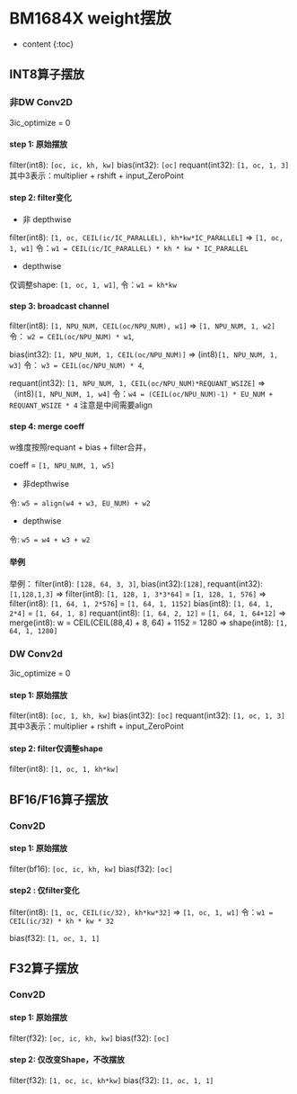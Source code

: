 # BM1684X weight摆放

* content
{:toc}

## INT8算子摆放
### 非DW Conv2D

3ic_optimize = 0

#### step 1: 原始摆放

filter(int8): `[oc, ic, kh, kw]`
bias(int32): `[oc]`
requant(int32): `[1, oc, 1, 3]`
其中3表示：multiplier + rshift + input_ZeroPoint

#### step 2: filter变化

* 非 depthwise

filter(int8): `[1, oc, CEIL(ic/IC_PARALLEL), kh*kw*IC_PARALLEL]` => `[1, oc, 1, w1]`
令：`w1 = CEIL(ic/IC_PARALLEL) * kh * kw * IC_PARALLEL`

* depthwise

仅调整shape: `[1, oc, 1, w1]`, 令：`w1 = kh*kw`

#### step 3: broadcast channel

filter(int8): `[1, NPU_NUM, CEIL(oc/NPU_NUM), w1]` => `[1, NPU_NUM, 1, w2]`
令： `w2 = CEIL(oc/NPU_NUM) * w1`,


bias(int32): `[1, NPU_NUM, 1, CEIL(oc/NPU_NUM)]` => (int8)`[1, NPU_NUM, 1, w3]`
令： `w3 = CEIL(oc/NPU_NUM) * 4`,

requant(int32): `[1, NPU_NUM, 1, CEIL(oc/NPU_NUM)*REQUANT_WSIZE]` => （int8)`[1, NPU_NUM, 1, w4]`
令：`w4 = (CEIL(oc/NPU_NUM)-1) * EU_NUM + REQUANT_WSIZE * 4`
注意是中间需要align

#### step 4: merge coeff
w维度按照requant + bias + filter合并，

coeff = `[1, NPU_NUM, 1, w5]`

* 非depthwise

令: `w5 = align(w4 + w3, EU_NUM) + w2`

* depthwise

令: `w5 = w4 + w3 + w2`

#### 举例

举例：
filter(int8): `[128, 64, 3, 3]`, bias(int32):`[128]`, requant(int32):`[1,128,1,3]`
=> filter(int8): `[1, 128, 1, 3*3*64]` = `[1, 128, 1, 576]`
=> filter(int8): `[1, 64, 1, 2*576`] = `[1, 64, 1, 1152]`
   bias(int8): `[1, 64, 1, 2*4]` = `[1, 64, 1, 8]`
   requant(int8): `[1, 64, 2, 12]` = `[1, 64, 1, 64+12]`
=> merge(int8): w = CEIL(CEIL(88,4) + 8, 64) + 1152 = 1280
=> shape(int8): `[1, 64, 1, 1280]`

### DW Conv2d

3ic_optimize = 0

#### step 1: 原始摆放

filter(int8): `[oc, 1, kh, kw]`
bias(int32): `[oc]`
requant(int32): `[1, oc, 1, 3]`
其中3表示：multiplier + rshift + input_ZeroPoint

#### step 2: filter仅调整shape

filter(int8): `[1, oc, 1, kh*kw]`

## BF16/F16算子摆放

### Conv2D

#### step 1: 原始摆放

filter(bf16): `[oc, ic, kh, kw]`
bias(f32): `[oc]`

#### step2 : 仅filter变化

filter(int8): `[1, oc, CEIL(ic/32), kh*kw*32]` => `[1, oc, 1, w1]`
令：`w1 = CEIL(ic/32) * kh * kw * 32`

bias(f32): `[1, oc, 1, 1]`

## F32算子摆放

### Conv2D

#### step 1: 原始摆放

filter(f32): `[oc, ic, kh, kw]`
bias(f32): `[oc]`

#### step 2: 仅改变Shape，不改摆放

filter(f32): `[1, oc, ic, kh*kw]`
bias(f32): `[1, oc, 1, 1]`


